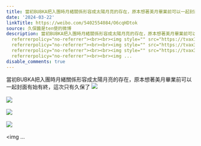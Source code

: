 ```yaml
---
title: 當初BUBKA把入團時月緒關係形容成太陽月亮的存在，原本想著美月畢業前可以一起封面有始有終，這次只有久保了 [图片][图片][图片][图片][图片]
date: '2024-03-22'
linkTitle: https://weibo.com/5402554084/O6cqHDtok
source: 久保醬是ten使的微博
description: 當初BUBKA把入團時月緒關係形容成太陽月亮的存在，原本想著美月畢業前可以一起封面有始有終，這次只有久保了 <img style="" src="https://tvax2.sinaimg.cn/large/005TCz76gy1hnzw7zzzcwj30q815142d.jpg"
  referrerpolicy="no-referrer"><br><br><img style="" src="https://tvax1.sinaimg.cn/large/005TCz76gy1hnzw7xwo78j30u016fwkx.jpg"
  referrerpolicy="no-referrer"><br><br><img style="" src="https://tvax3.sinaimg.cn/large/005TCz76gy1hnzw7ye81hj30u018egp1.jpg"
  referrerpolicy="no-referrer"><br><br><img style="" src="https://tvax3.sinaimg.cn/large/005TCz76gy1hnzw7yxe3ej318e0u0gpy.jpg"
  referrerpolicy="no-referrer"><br><br><img ...
disable_comments: true
---
```

當初BUBKA把入團時月緒關係形容成太陽月亮的存在，原本想著美月畢業前可以一起封面有始有終，這次只有久保了 <img style="" src="https://tvax2.sinaimg.cn/large/005TCz76gy1hnzw7zzzcwj30q815142d.jpg" referrerpolicy="no-referrer"><br><br><img style="" src="https://tvax1.sinaimg.cn/large/005TCz76gy1hnzw7xwo78j30u016fwkx.jpg" referrerpolicy="no-referrer"><br><br><img style="" src="https://tvax3.sinaimg.cn/large/005TCz76gy1hnzw7ye81hj30u018egp1.jpg" referrerpolicy="no-referrer"><br><br><img style="" src="https://tvax3.sinaimg.cn/large/005TCz76gy1hnzw7yxe3ej318e0u0gpy.jpg" referrerpolicy="no-referrer"><br><br><img ...